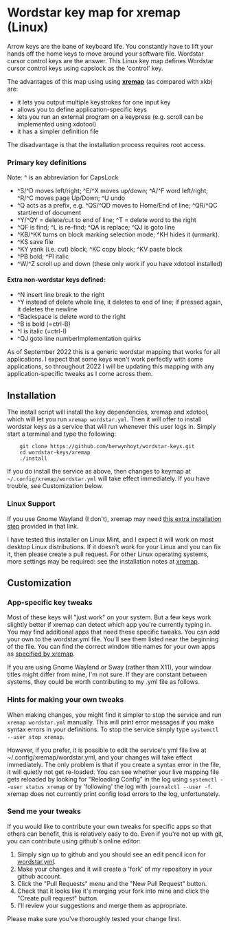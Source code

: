 # Wordstar key map for xremap (Linux)

Arrow keys are the bane of keyboard life. You constantly have to lift your hands off the home keys to move around your software file. Wordstar cursor control keys are the answer. This Linux key map defines Wordstar cursor control keys using capslock as the 'control' key.

The advantages of this map using using **[xremap](https://github.com/k0kubun/xremap)** (as compared with xkb) are:

* it lets you output multiple keystrokes for one input key
* allows you to define application-specific keys
* lets you run an external program on a keypress (e.g. scroll can be implemented using xdotool)
* it has a simpler definition file

The disadvantage is that the installation process requires root access.

### Primary key definitions

Note: ^ is an abbreviation for CapsLock

* ^S/^D moves left/right; ^E/^X moves up/down; ^A/^F word left/right; ^R/^C moves page Up/Down; ^U undo
* ^Q acts as a prefix, e.g. ^QS/^QD moves to Home/End of line; ^QR/^QC start/end of document
* ^Y/^QY = delete/cut to end of line; ^T = delete word to the right
* ^QF is find; ^L is re-find; ^QA is replace; ^QJ is goto line
* ^KB/^KK turns on block marking selection mode; ^KH hides it (unmark).
* ^KS save file
* ^KY yank (i.e. cut) block; ^KC copy block; ^KV paste block
* ^PB bold; ^PI italic
* ^W/^Z scroll up and down (these only work if you have xdotool installed)

#### Extra non-wordstar keys defined:
* ^N insert line break to the right
* ^Y instead of delete whole line, it deletes to end of line; if pressed again, it deletes the newline
* ^Backspace is delete word to the right
* ^B is bold (=ctrl-B)
* ^I is italic (=ctrl-I)
* ^QJ goto line numberImplementation quirks

As of September 2022 this is a generic wordstar mapping that works for all applications. I expect that some keys won't work perfectly with some applications, so throughout 2022 I will be updating this mapping with any application-specific tweaks as I come across them.

## Installation

The install script will install the key dependencies, xremap and xdotool, which will let you run `xremap wordstar.yml`. Then it will offer to install wordstar keys as a service that will run whenever this user logs in. Simply start a terminal and type the following:

```
    git clone https://github.com/berwynhoyt/wordstar-keys.git
    cd wordstar-keys/xremap
    ./install
```

If you do install the service as above, then changes to keymap at `~/.config/xremap/wordstar.yml` will take effect immediately. If you have trouble, see Customization below.

### Linux Support

If you use Gnome Wayland (I don't), xremap may need [this extra installation step](https://github.com/k0kubun/xremap#gnome-wayland) provided in that link.

I have tested this installer on Linux Mint, and I expect it will work on most desktop Linux distributions. If it doesn't work for your Linux and you can fix it, then please create a pull request. For other Linux operating systems, more settings may be required: see the installation notes at [xremap](https://github.com/k0kubun/xremap).

## Customization

### App-specific key tweaks

Most of these keys will "just work" on your system. But a few keys work slightly better if xremap can detect which app you're currently typing in. You may find additional apps that need these specific tweaks. You can add your own to the wordstar.yml file. You'll see them listed near the beginning of the file. You can find the correct window title names for your own apps as [specified by xremap](https://github.com/k0kubun/xremap#x11-1).

If you are using Gnome Wayland or Sway (rather than X11), your window titles might differ from mine, I'm not sure. If they are constant between systems, they could be worth contributing to my .yml file as follows.

### Hints for making your own tweaks

When making changes, you might find it simpler to stop the service and run `xremap wordstar.yml` manually. This will print error messages if you make syntax errors in your definitions. To stop the service simply type `systemctl --user stop xremap`.

However, if you prefer, it is possible to edit the service's yml file live at ~/.config/xremap/wordstar.yml, and your changes will take effect immediately. The only problem is that if you create a syntax error in the file, it will quietly not get re-loaded. You can see whether your live mapping file gets reloaded by looking for "Reloading Config" in the log using `systemctl --user status xremap` or by 'following' the log with `journalctl --user -f`. xremap does not currently print config load errors to the log, unfortunately.

### Send me your tweaks

If you would like to contribute your own tweaks for specific apps so that others can benefit, this is relatively easy to do. Even if you're not up with git, you can contribute using github's online editor:

1. Simply sign up to github and you should see an edit pencil icon for [wordstar.yml](https://github.com/berwynhoyt/wordstar-keys/blob/main/xremap/wordstar.yml). 
2. Make your changes and it will create a 'fork' of my repository in your github account. 
3. Click the "Pull Requests" menu and the "New Pull Request" button. 
4. Check that it looks like it's merging your fork into mine and click the "Create pull request" button. 
5. I'll review your suggestions and merge them as appropriate.

Please make sure you've thoroughly tested your change first.
